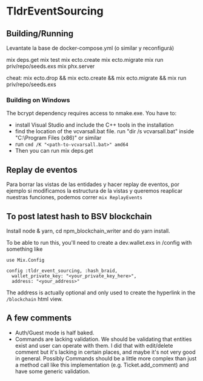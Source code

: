 # TldrEventSourcing


## Building/Running
Levantate la base de docker-compose.yml (o similar y reconfigurá)

mix deps.get
mix test
mix ecto.create 
mix ecto.migrate
mix run priv/repo/seeds.exs
mix phx.server

cheat: mix ecto.drop && mix ecto.create && mix ecto.migrate && mix run priv/repo/seeds.exs

### Building on Windows

The bcrypt dependency requires access to nmake.exe. You have to:
* install Visual Studio and include the C++ tools in the installation
* find the location of the vcvarsall.bat file. run "dir /s vcvarsall.bat" inside "C:\Program Files (x86)" or similar
* run `cmd /K "<path-to-vcvarsall.bat>" amd64`
* Then you can run mix deps.get

## Replay de eventos

Para borrar las vistas de las entidades y hacer replay de eventos, por ejemplo si modificamos la estructura de la vistas y queremos reaplicar nuestras funciones, podemos correr `mix ReplayEvents`

## To post latest hash to BSV blockchain

Install node & yarn, cd npm_blockchain_writer and do yarn install.

To be able to run this, you'll need to create a dev.wallet.exs in /config with something like

```
use Mix.Config

config :tldr_event_sourcing, :hash_braid,
  wallet_private_key: "<your_private_key_here>",
  address: "<your_address>"
```

The address is actually optional and only used to create the hyperlink in the `/blockchain` html view.

## A few comments

* Auth/Guest mode is half baked. 
* Commands are lacking validation. We should be validating that entities exist and user can operate with them. I did that with edit/delete comment but it's lacking in certain places, and maybe it's not very good in general. Possibly Commands should be a little more complex than just a method call like this implementation (e.g. Ticket.add_comment) and have some generic validation.